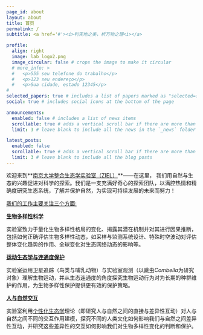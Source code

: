 ```yaml
---
page_id: about
layout: about
title: 首页
permalink: /
subtitle: <a href='#'><i>判天地之美，析万物之理<i></a>

profile:
  align: right
  image: lab_logo2.png
  image_circular: false # crops the image to make it circular
  # more_info: >
  #   <p>555 seu telefone do trabalho</p>
  #   <p>123 seu endereço</p>
  #   <p>Sua cidade, estado 12345</p>
# 
selected_papers: true # includes a list of papers marked as "selected={true}"
social: true # includes social icons at the bottom of the page

announcements:
  enabled: false # includes a list of news items
  scrollable: true # adds a vertical scroll bar if there are more than 3 news items
  limit: 3 # leave blank to include all the news in the `_news` folder

latest_posts:
  enabled: false
  scrollable: true # adds a vertical scroll bar if there are more than 3 new posts items
  limit: 3 # leave blank to include all the blog posts
---
```




欢迎来到**[南京大学整合生态学实验室（ZIEL）](/)**——在这里， 我们用自然与生态的兴趣促进对科学的探索。我们是一支充满好奇心的探索团队，以满腔热情和精确度研究生态系统，了解并保护自然，为实现可持续发展的未来而努力！


[<ins>我们的工作主要关注三个方面:</ins>](/)

__[生物多样性科学](/)__

实验室致力于量化生物多样性格局的变化、揭露其潜在机制并对其进行因果推断，包括如何正确评估生物多样性动态，如采样与监测系统设计、特殊时空波动对评估整体变化趋势的作用、全球变化对生态网络动态的影响等。

__[运动生态学与连通度保护](/)__

实验室运用卫星追踪（鸟类与哺乳动物）与实验室观测（以跳虫*Combella*为研究对象）理解生物运动，并从生态连通度的角度探究生物运动行为对为长期的种群维护的作用，为生物多样性保护提供更有效的保护策略。

__[人与自然交互](/)__

实验室利用[个性化生态学](https://doi.org/10.1016/j.tree.2018.09.012)理论（即研究人与自然之间的直接与差异性互动）对人与自然之间不同的交互作用建模，探究不同的人类文化如何影响我们与自然之间差异性互动，并研究这些差异性的交互如何影响我们对生物多样性变化的判断和保护。



